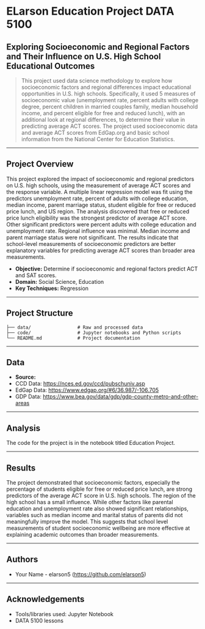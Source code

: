 # ELarson Education Project DATA 5100
## Exploring Socioeconomic and Regional Factors and Their Influence on U.S. High School Educational Outcomes


> This project used data science methodology to explore how socioeconomic factors and regional differences impact educational opportunities in U.S. high schools. Specifically, it used 5 measures of socioeconomic value (unemployment rate, percent adults with college degree, percent children in married couples family, median household income, and percent eligible for free and reduced lunch), with an additional look at regional differences, to determine their value in predicting average ACT scores. The project used socioeconomic data and average ACT scores from EdGap.org and basic school information from the National Center for Education Statistics.

---

## Project Overview

This project explored the impact of socioeconomic and regional predictors on U.S. high schools, using the measurement of average ACT scores and the response variable. A multiple linear regression model was fit using the predictors unemployment rate, percent of adults with college education, median income, parent marriage status, student eligible for free or reduced price lunch, and US region. The analysis discovered that free or reduced price lunch eligibility was the strongest predictor of average ACT score. Other significant predictors were percent adults with college education and unemployment rate. Regional influence was minimal. Median income and parent marriage status were not significant. The results indicate that school-level measurements of socioeconomic predictors are better explanatory variables for predicting average ACT scores than broader area measurements. 

- **Objective:** Determine if socioeconomic and regional factors predict ACT and SAT scores. 
- **Domain:** Social Science, Education
- **Key Techniques:** Regression

---

## Project Structure

```
├── data/                 # Raw and processed data
├── code/                 # Jupyter notebooks and Python scripts
└── README.md             # Project documentation
```

---

## Data

- **Source:**
- CCD Data: https://nces.ed.gov/ccd/pubschuniv.asp
- EdGap Data: https://www.edgap.org/#6/36.987/-106.705
- GDP Data: https://www.bea.gov/data/gdp/gdp-county-metro-and-other-areas

---

## Analysis

The code for the project is in the notebook titled Education Project.

---

## Results

The project demonstrated that socioeconomic factors, especially the percentage of students eligible for free or reduced price lunch, are strong predictors of the average ACT score in U.S. high schools. The region of the high school has a small influence. While other factors like parental education and unemployment rate also showed significant relationships, variables such as median income and marital status of parents did not meaningfully improve the model. This suggests that school level measurements of student socioeconomic wellbeing are more effective at explaining academic outcomes than broader measurements.

---

## Authors

- Your Name - elarson5 (https://github.com/elarson5)

---

## Acknowledgements

- Tools/libraries used: Jupyter Notebook
- DATA 5100 lessons

